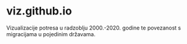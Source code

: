 # viz.github.io
Vizualizacije potresa u radzoblju 2000.-2020. godine te povezanost s migracijama u pojedinim državama.
